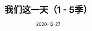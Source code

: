 ---
layout: page
title: 我们这一天（1 - 5季）
description: >
  经典美剧，看到后面有些无聊了。
category: 剧集
img: assets/img/movie/2020/我们这一天.webp
star: 5
date: 2020-12-27
---